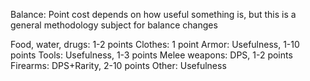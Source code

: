 Balance: Point cost depends on how useful something is, but this is a general methodology subject for balance changes

Food, water, drugs: 1-2 points
Clothes:            1 point
Armor:              Usefulness, 1-10 points
Tools:              Usefulness, 1-3 points
Melee weapons:      DPS, 1-2 points
Firearms:           DPS+Rarity, 2-10 points
Other:              Usefulness